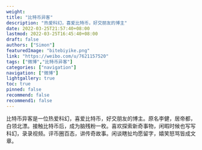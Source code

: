```yaml
---
weight: 
title: "比特币异客"
description: "热爱科幻，喜爱比特币，好交朋友的博主"
date: 2022-03-25T21:57:40+08:00
lastmod: 2022-03-25T16:45:40+08:00
draft: false
authors: ["Simon"]
featuredImage: "bitebiyike.png"
link: "https://weibo.com/u/7621157520"
tags: ["微博","比特币异客"]
categories: ["navigation"]
navigation: ["微博"]
lightgallery: true
toc: true
pinned: false
recommend: false
recommend1: false
---
```

比特币异客是一位热爱科幻，喜爱比特币，好交朋友的博主。原名李健，居帝都，白领北漂。接触比特币后，成为脑残粉一枚。喜欢探索新奇事物，闲暇时候也写写科幻，录录视频。评币圈百态，讲传奇故事。闲谈瞎扯均愿留字，嬉笑怒骂皆成文章。 